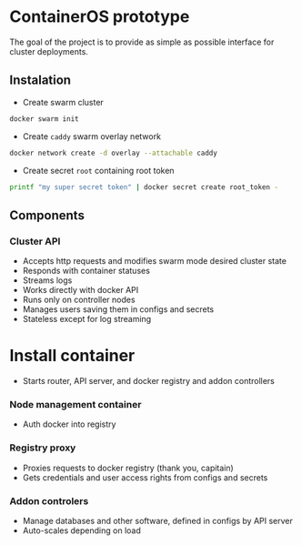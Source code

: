 # ContainerOS prototype

The goal of the project is to provide as simple as possible interface for cluster deployments.

## Instalation
- Create swarm cluster
```bash
docker swarm init
```
- Create `caddy` swarm overlay network
```bash
docker network create -d overlay --attachable caddy
```
- Create secret `root` containing root token
```bash
printf "my super secret token" | docker secret create root_token -
```

## Components

### Cluster API

- Accepts http requests and modifies swarm mode desired cluster state
- Responds with container statuses
- Streams logs
- Works directly with docker API
- Runs only on controller nodes
- Manages users saving them in configs and secrets
- Stateless except for log streaming

# Install container
- Starts router, API server, and docker registry and addon controllers

### Node management container
- Auth docker into registry

### Registry proxy

- Proxies requests to docker registry (thank you, capitain)
- Gets credentials and user access rights from configs and secrets

### Addon controlers 
- Manage databases and other software, defined in configs by API server
- Auto-scales depending on load
